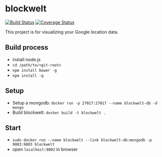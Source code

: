 # blockwelt

[![Build Status](https://travis-ci.org/just-kile/blockwelt.svg)](https://travis-ci.org/just-kile/blockwelt/)
[![Coverage Status](https://coveralls.io/repos/just-kile/blockwelt/badge.svg?branch=master&service=github)](https://coveralls.io/github/just-kile/blockwelt?branch=master)

This project is for visualizing your Google location data. 

## Build process

* install node.js
* `cd /path/to/<git-root>`
* `npm install bower -g`
* `npm install -q`

## Setup

* Setup a mongodb: `docker run -p 27017:27017 --name blockwelt-db -d mongo`
* Build blockwelt: `docker build -t blockwelt .`

## Start
* `sudo docker run --name blockwelt --link blockwelt-db:mongodb -p 9003:9003 blockwelt`
* open `localhost:9003` in browser
